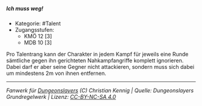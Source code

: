 <!---
Dies ist ein Fanwerk für DUNGEONSLAYERS (C) von Christian Kennig

Quellen:      [Dungeonslayers Grundregelwerk](https://www.f-space.de/ds4/downloads.html)
              [Talentbeschreibungen](https://www.f-space.de/ds4/tools-talentcards.html)
License:      [CC-BY-NC-SA 4.0](https://creativecommons.org/licenses/by-nc-sa/4.0/deed.de)
Richtlinien:  [Fanwerkrichtlinien](https://www.dungeonslayers.net/fanwerk-richtlinien/)
Autor:        Zauberlehrling
-->

  
##### Ich muss weg!  
- Kategorie: #Talent  
- Zugangsstufen:  
  - KMÖ 12 [3]  
  - MDB 10 [3]  

Pro Talentrang kann der Charakter in jedem Kampf für jeweils eine Runde sämtliche gegen ihn gerichteten Nahkampfangriffe komplett ignorieren. Dabei darf er aber seine Gegner nicht attackieren, sondern muss sich dabei um mindestens 2m von ihnen entfernen.


___  
*Fanwerk für [Dungeonslayers](https://www.dungeonslayers.net/) (C) Christian Kennig | Quelle: Dungeonslayers Grundregelwerk | Lizenz: [CC-BY-NC-SA 4.0](https://creativecommons.org/licenses/by-nc-sa/4.0/deed.de)*  